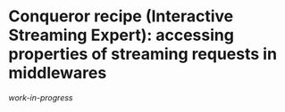 # Conqueror recipe (Interactive Streaming Expert): accessing properties of streaming requests in middlewares

_work-in-progress_
